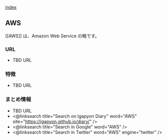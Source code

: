 [index](https://igapyon.github.io/diary/keyword/index.html)

## AWS

[[AWS]] は、Amazon Web Service の略です。

### URL

* TBD URL

### 特徴

* TBD URL

### まとめ情報

* TBD URL
* <@linksearch title="Search on Igapyon Diary" word="AWS" site="https://igapyon.github.io/diary/" />
* <@linksearch title="Search in Google" word="AWS" />
* <@linksearch title="Search in Twitter" word="AWS" engine="twitter" />

